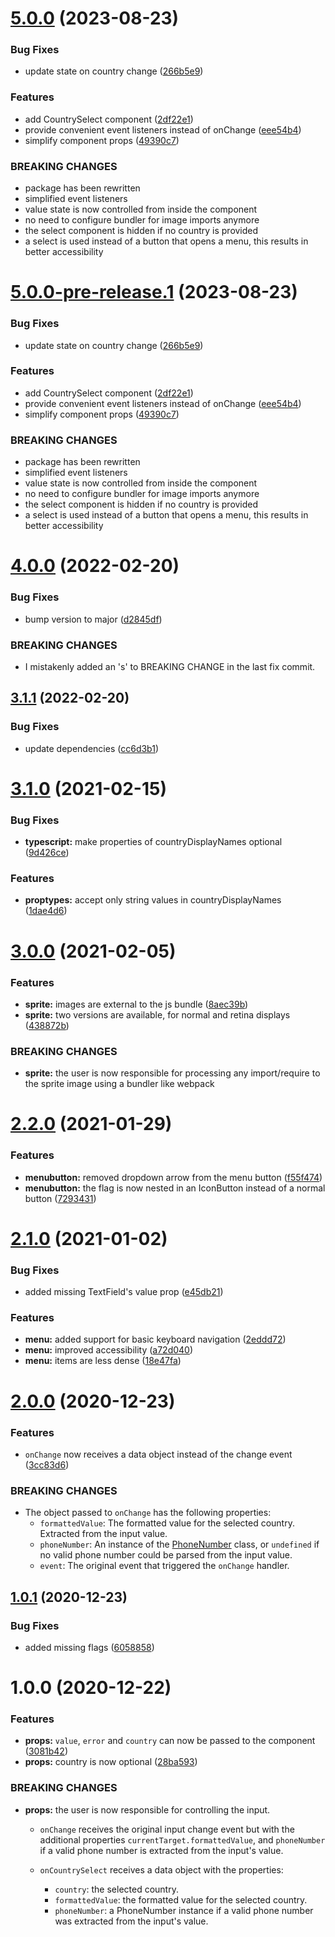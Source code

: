 # [5.0.0](https://github.com/recursive-beast/mui-phone-textfield/compare/v4.0.0...v5.0.0) (2023-08-23)


### Bug Fixes

* update state on country change ([266b5e9](https://github.com/recursive-beast/mui-phone-textfield/commit/266b5e95315ad0d31fda051ba7a09c66f800f478))


### Features

* add CountrySelect component ([2df22e1](https://github.com/recursive-beast/mui-phone-textfield/commit/2df22e1fe5670f8795d43b4097d7d2691e6a17ad))
* provide convenient event listeners instead of onChange ([eee54b4](https://github.com/recursive-beast/mui-phone-textfield/commit/eee54b475d634ddec5a9047bb1bf54c02427d01e))
* simplify component props ([49390c7](https://github.com/recursive-beast/mui-phone-textfield/commit/49390c7ec447a7f25c855488516fdd878fa85e4b))


### BREAKING CHANGES

* package has been rewritten
* simplified event listeners
* value state is now controlled from inside the component
* no need to configure bundler for image imports anymore
* the select component is hidden if no country is
provided
* a select is used instead of a button that opens a menu,
this results in better accessibility

# [5.0.0-pre-release.1](https://github.com/recursive-beast/mui-phone-textfield/compare/v4.0.0...v5.0.0-pre-release.1) (2023-08-23)


### Bug Fixes

* update state on country change ([266b5e9](https://github.com/recursive-beast/mui-phone-textfield/commit/266b5e95315ad0d31fda051ba7a09c66f800f478))


### Features

* add CountrySelect component ([2df22e1](https://github.com/recursive-beast/mui-phone-textfield/commit/2df22e1fe5670f8795d43b4097d7d2691e6a17ad))
* provide convenient event listeners instead of onChange ([eee54b4](https://github.com/recursive-beast/mui-phone-textfield/commit/eee54b475d634ddec5a9047bb1bf54c02427d01e))
* simplify component props ([49390c7](https://github.com/recursive-beast/mui-phone-textfield/commit/49390c7ec447a7f25c855488516fdd878fa85e4b))


### BREAKING CHANGES

* package has been rewritten
* simplified event listeners
* value state is now controlled from inside the component
* no need to configure bundler for image imports anymore
* the select component is hidden if no country is
provided
* a select is used instead of a button that opens a menu,
this results in better accessibility

# [4.0.0](https://github.com/soufyakoub/mui-phone-textfield/compare/v3.1.1...v4.0.0) (2022-02-20)


### Bug Fixes

* bump version to major ([d2845df](https://github.com/soufyakoub/mui-phone-textfield/commit/d2845dfc5044516ef70ed367ce3addd8ab2f5d78))


### BREAKING CHANGES

* I mistakenly added an 's' to BREAKING CHANGE in the
last fix commit.

## [3.1.1](https://github.com/soufyakoub/mui-phone-textfield/compare/v3.1.0...v3.1.1) (2022-02-20)


### Bug Fixes

* update dependencies ([cc6d3b1](https://github.com/soufyakoub/mui-phone-textfield/commit/cc6d3b112713abd60b0e6ed58c17ea032c1e9734))

# [3.1.0](https://github.com/soufyakoub/mui-phone-textfield/compare/v3.0.0...v3.1.0) (2021-02-15)


### Bug Fixes

* **typescript:** make properties of countryDisplayNames optional ([9d426ce](https://github.com/soufyakoub/mui-phone-textfield/commit/9d426ced53103ef21a2d97d0b0f1051c9665251d))


### Features

* **proptypes:** accept only string values in countryDisplayNames ([1dae4d6](https://github.com/soufyakoub/mui-phone-textfield/commit/1dae4d63db799d0d6e6015eba0139d6a36d59f23))

# [3.0.0](https://github.com/soufyakoub/mui-phone-textfield/compare/v2.2.0...v3.0.0) (2021-02-05)


### Features

* **sprite:** images are external to the js bundle ([8aec39b](https://github.com/soufyakoub/mui-phone-textfield/commit/8aec39b3a8bccbfe62df2e9261e739a3faafdaff))
* **sprite:** two versions are available, for normal and retina displays ([438872b](https://github.com/soufyakoub/mui-phone-textfield/commit/438872ba0d22781f173dee5864077aaf0e9d441d))


### BREAKING CHANGES

* **sprite:** the user is now responsible for processing any
import/require to the sprite image using a bundler like webpack

# [2.2.0](https://github.com/soufyakoub/mui-phone-textfield/compare/v2.1.0...v2.2.0) (2021-01-29)


### Features

* **menubutton:** removed dropdown arrow from the menu button ([f55f474](https://github.com/soufyakoub/mui-phone-textfield/commit/f55f47462e31e4bd771c48f22b0ed162c2b430dc))
* **menubutton:** the flag is now nested in an IconButton instead of a normal button ([7293431](https://github.com/soufyakoub/mui-phone-textfield/commit/72934311e0a392a01c7279a014fb48f910ffa345))

# [2.1.0](https://github.com/soufyakoub/mui-phone-textfield/compare/v2.0.0...v2.1.0) (2021-01-02)


### Bug Fixes

* added missing TextField's value prop ([e45db21](https://github.com/soufyakoub/mui-phone-textfield/commit/e45db2173860cd1d756d9f9dd9629ae13014606e))


### Features

* **menu:** added support for basic keyboard navigation ([2eddd72](https://github.com/soufyakoub/mui-phone-textfield/commit/2eddd72d39ad20aa5802bce43a7e58da8b685f4d))
* **menu:** improved accessibility ([a72d040](https://github.com/soufyakoub/mui-phone-textfield/commit/a72d0402995d6f3d32b54fe2eab0f7ccdcc3a977))
* **menu:** items are less dense ([18e47fa](https://github.com/soufyakoub/mui-phone-textfield/commit/18e47fac6e7fe2f1486f9a3d901a8d27ee91ec80))

# [2.0.0](https://github.com/soufyakoub/mui-phone-textfield/compare/v1.0.1...v2.0.0) (2020-12-23)


### Features

* `onChange` now receives a data object instead of the change event ([3cc83d6](https://github.com/soufyakoub/mui-phone-textfield/commit/3cc83d6221fcf176023060b604453fec829069ca))


### BREAKING CHANGES

* The object passed to `onChange` has the following
properties:
  - `formattedValue`: The formatted value for the selected country. Extracted from the input value.
  - `phoneNumber`: An instance of the
[PhoneNumber](https://github.com/catamphetamine/libphonenumber-js/blob/master/README.md#phonenumber)
class, or `undefined` if no valid phone number could be parsed from the input value.
  - `event`: The original event that triggered the `onChange` handler.

## [1.0.1](https://github.com/soufyakoub/mui-phone-textfield/compare/v1.0.0...v1.0.1) (2020-12-23)


### Bug Fixes

* added missing flags ([6058858](https://github.com/soufyakoub/mui-phone-textfield/commit/605885868b298a8ccc6c1a16224b1ec17f8cdc30))

# 1.0.0 (2020-12-22)


### Features

* **props:** `value`, `error` and `country` can now be passed to the component ([3081b42](https://github.com/soufyakoub/mui-phone-textfield/commit/3081b425dd7cb8d8f0fb1710196c68a699eb09a7))
* **props:** country is now optional ([28ba593](https://github.com/soufyakoub/mui-phone-textfield/commit/28ba593b281e887195a066903fe30df3abbea4b1))


### BREAKING CHANGES

* **props:** the user is now responsible for controlling the input.

  - `onChange` receives the original input change event but with the additional properties
`currentTarget.formattedValue`, and `phoneNumber` if a valid phone number
is extracted from the input's value.

  - `onCountrySelect` receives a data object with the properties:
    - `country`: the selected country.
    - `formattedValue`: the formatted value for the selected country.
    - `phoneNumber`: a PhoneNumber instance if a valid phone number was
extracted from the input's value.
